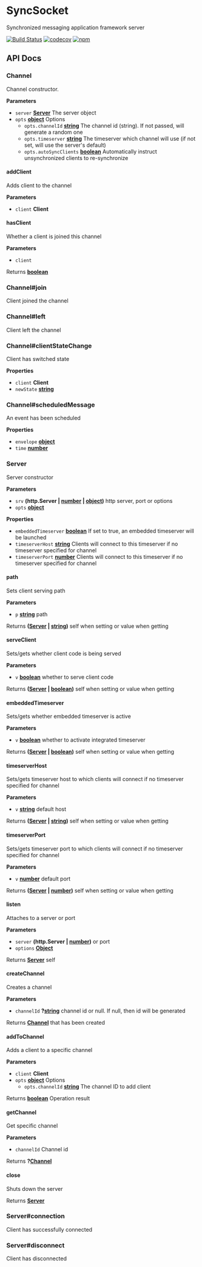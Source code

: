 # SyncSocket

Synchronized messaging application framework server

[![Build Status](https://travis-ci.org/woyorus/syncsocket.svg?branch=master)](https://travis-ci.org/woyorus/syncsocket) [![codecov](https://codecov.io/gh/woyorus/syncsocket/branch/master/graph/badge.svg)](https://codecov.io/gh/woyorus/syncsocket) [![npm](https://img.shields.io/npm/v/syncsocket.svg?maxAge=2592000)](<>)

## API Docs

### Channel

Channel constructor.

**Parameters**

-   `server` **[Server](#server)** The server object
-   `opts` **[object](https://developer.mozilla.org/en-US/docs/Web/JavaScript/Reference/Global_Objects/Object)** Options
    -   `opts.channelId` **[string](https://developer.mozilla.org/en-US/docs/Web/JavaScript/Reference/Global_Objects/String)** The channel id (string). If not passed, will generate a random one
    -   `opts.timeserver` **[string](https://developer.mozilla.org/en-US/docs/Web/JavaScript/Reference/Global_Objects/String)** The timeserver which channel will use (if not set, will use the server's default)
    -   `opts.autoSyncClients` **[boolean](https://developer.mozilla.org/en-US/docs/Web/JavaScript/Reference/Global_Objects/Boolean)** Automatically instruct unsynchronized clients to re-synchronize

#### addClient

Adds client to the channel

**Parameters**

-   `client` **Client** 

#### hasClient

Whether a client is joined this channel

**Parameters**

-   `client`  

Returns **[boolean](https://developer.mozilla.org/en-US/docs/Web/JavaScript/Reference/Global_Objects/Boolean)** 

### Channel#join

Client joined the channel

### Channel#left

Client left the channel

### Channel#clientStateChange

Client has switched state

**Properties**

-   `client` **Client** 
-   `newState` **[string](https://developer.mozilla.org/en-US/docs/Web/JavaScript/Reference/Global_Objects/String)** 

### Channel#scheduledMessage

An event has been scheduled

**Properties**

-   `envelope` **[object](https://developer.mozilla.org/en-US/docs/Web/JavaScript/Reference/Global_Objects/Object)** 
-   `time` **[number](https://developer.mozilla.org/en-US/docs/Web/JavaScript/Reference/Global_Objects/Number)** 

### Server

Server constructor

**Parameters**

-   `srv` **(http.Server | [number](https://developer.mozilla.org/en-US/docs/Web/JavaScript/Reference/Global_Objects/Number) \| [object](https://developer.mozilla.org/en-US/docs/Web/JavaScript/Reference/Global_Objects/Object))** http server, port or options
-   `opts` **[object](https://developer.mozilla.org/en-US/docs/Web/JavaScript/Reference/Global_Objects/Object)** 

**Properties**

-   `embeddedTimeserver` **[boolean](https://developer.mozilla.org/en-US/docs/Web/JavaScript/Reference/Global_Objects/Boolean)** If set to true, an embedded timeserver will be launched
-   `timeserverHost` **[string](https://developer.mozilla.org/en-US/docs/Web/JavaScript/Reference/Global_Objects/String)** Clients will connect to this timeserver if no timeserver specified for channel
-   `timeserverPort` **[number](https://developer.mozilla.org/en-US/docs/Web/JavaScript/Reference/Global_Objects/Number)** Clients will connect to this timeserver if no timeserver specified for channel

#### path

Sets client serving path

**Parameters**

-   `p` **[string](https://developer.mozilla.org/en-US/docs/Web/JavaScript/Reference/Global_Objects/String)** path

Returns **([Server](#server) \| [string](https://developer.mozilla.org/en-US/docs/Web/JavaScript/Reference/Global_Objects/String))** self when setting or value when getting

#### serveClient

Sets/gets whether client code is being served

**Parameters**

-   `v` **[boolean](https://developer.mozilla.org/en-US/docs/Web/JavaScript/Reference/Global_Objects/Boolean)** whether to serve client code

Returns **([Server](#server) \| [boolean](https://developer.mozilla.org/en-US/docs/Web/JavaScript/Reference/Global_Objects/Boolean))** self when setting or value when getting

#### embeddedTimeserver

Sets/gets whether embedded timeserver is active

**Parameters**

-   `v` **[boolean](https://developer.mozilla.org/en-US/docs/Web/JavaScript/Reference/Global_Objects/Boolean)** whether to activate integrated timeserver

Returns **([Server](#server) \| [boolean](https://developer.mozilla.org/en-US/docs/Web/JavaScript/Reference/Global_Objects/Boolean))** self when setting or value when getting

#### timeserverHost

Sets/gets timeserver host to which clients will connect if no timeserver specified for channel

**Parameters**

-   `v` **[string](https://developer.mozilla.org/en-US/docs/Web/JavaScript/Reference/Global_Objects/String)** default host

Returns **([Server](#server) \| [string](https://developer.mozilla.org/en-US/docs/Web/JavaScript/Reference/Global_Objects/String))** self when setting or value when getting

#### timeserverPort

Sets/gets timeserver port to which clients will connect if no timeserver specified for channel

**Parameters**

-   `v` **[number](https://developer.mozilla.org/en-US/docs/Web/JavaScript/Reference/Global_Objects/Number)** default port

Returns **([Server](#server) \| [number](https://developer.mozilla.org/en-US/docs/Web/JavaScript/Reference/Global_Objects/Number))** self when setting or value when getting

#### listen

Attaches to a server or port

**Parameters**

-   `server` **(http.Server | [number](https://developer.mozilla.org/en-US/docs/Web/JavaScript/Reference/Global_Objects/Number))** or port
-   `options` **[Object](https://developer.mozilla.org/en-US/docs/Web/JavaScript/Reference/Global_Objects/Object)** 

Returns **[Server](#server)** self

#### createChannel

Creates a channel

**Parameters**

-   `channelId` **?[string](https://developer.mozilla.org/en-US/docs/Web/JavaScript/Reference/Global_Objects/String)** channel id or null. If null, then id will be generated

Returns **[Channel](#channel)** that has been created

#### addToChannel

Adds a client to a specific channel

**Parameters**

-   `client` **Client** 
-   `opts` **[object](https://developer.mozilla.org/en-US/docs/Web/JavaScript/Reference/Global_Objects/Object)** Options
    -   `opts.channelId` **[string](https://developer.mozilla.org/en-US/docs/Web/JavaScript/Reference/Global_Objects/String)** The channel ID to add client

Returns **[boolean](https://developer.mozilla.org/en-US/docs/Web/JavaScript/Reference/Global_Objects/Boolean)** Operation result

#### getChannel

Get specific channel

**Parameters**

-   `channelId`  Channel id

Returns **?[Channel](#channel)** 

#### close

Shuts down the server

Returns **[Server](#server)** 

### Server#connection

Client has successfully connected

### Server#disconnect

Client has disconnected
